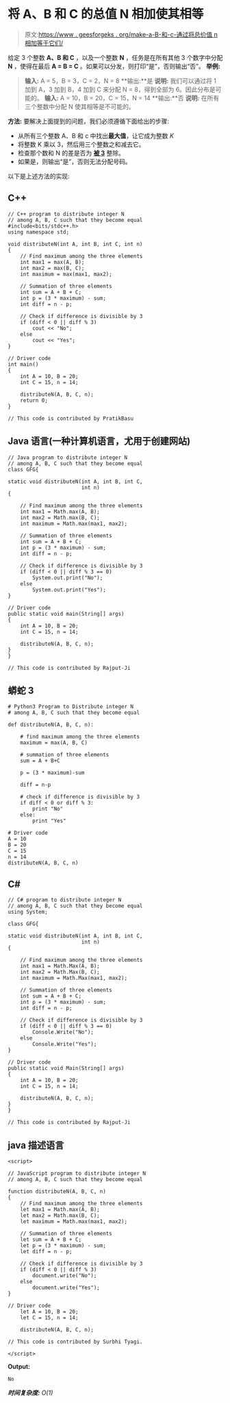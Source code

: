 # 将 A、B 和 C 的总值 N 相加使其相等

> 原文:[https://www . geesforgeks . org/make-a-B-和-c-通过将总价值 n 相加等于它们/](https://www.geeksforgeeks.org/make-a-b-and-c-equal-by-adding-total-value-n-to-them/)

给定 3 个整数 **A、B 和 C** ，以及一个整数 **N** ，任务是在所有其他 3 个数字中分配 **N** ，使得在最后 **A = B = C** 。如果可以分发，则打印“是”，否则输出“否”。
**举例:**

> **输入:** A = 5，B = 3，C = 2，N = 8
> **输出:**是
> **说明:**
> 我们可以通过将 1 加到 A，3 加到 B，4 加到 C 来分配 N = 8，得到全部为 6。因此分布是可能的。
> **输入:** A = 10，B = 20，C = 15，N = 14
> **输出:**否
> **说明:**
> 在所有三个整数中分配 N 使其相等是不可能的。

**方法:**
要解决上面提到的问题，我们必须遵循下面给出的步骤:

*   从所有三个整数 A、B 和 c 中找出**最大值**，让它成为整数 *K*
*   将整数 K 乘以 3，然后用三个整数之和减去它。
*   检查那个数和 N 的差是否为 [**被 3**](https://www.geeksforgeeks.org/check-large-number-divisible-3-not/) 整除。
*   如果是，则输出“是”，否则无法分配号码。

以下是上述方法的实现:

## C++

```
// C++ program to distribute integer N
// among A, B, C such that they become equal
#include<bits/stdc++.h>
using namespace std;

void distributeN(int A, int B, int C, int n)
{
    // Find maximum among the three elements
    int max1 = max(A, B);
    int max2 = max(B, C);
    int maximum = max(max1, max2);

    // Summation of three elements
    int sum = A + B + C;
    int p = (3 * maximum) - sum;
    int diff = n - p;

    // Check if difference is divisible by 3
    if (diff < 0 || diff % 3)
        cout << "No";
    else
        cout << "Yes";
}

// Driver code
int main()
{
    int A = 10, B = 20;
    int C = 15, n = 14;

    distributeN(A, B, C, n);
    return 0;
}

// This code is contributed by PratikBasu
```

## Java 语言(一种计算机语言，尤用于创建网站)

```
// Java program to distribute integer N
// among A, B, C such that they become equal
class GFG{

static void distributeN(int A, int B, int C,
                        int n)
{

    // Find maximum among the three elements
    int max1 = Math.max(A, B);
    int max2 = Math.max(B, C);
    int maximum = Math.max(max1, max2);

    // Summation of three elements
    int sum = A + B + C;
    int p = (3 * maximum) - sum;
    int diff = n - p;

    // Check if difference is divisible by 3
    if (diff < 0 || diff % 3 == 0)
        System.out.print("No");
    else
        System.out.print("Yes");
}

// Driver code
public static void main(String[] args)
{
    int A = 10, B = 20;
    int C = 15, n = 14;

    distributeN(A, B, C, n);
}
}

// This code is contributed by Rajput-Ji
```

## 蟒蛇 3

```
# Python3 Program to Distribute integer N
# among A, B, C such that they become equal

def distributeN(A, B, C, n):

    # find maximum among the three elements
    maximum = max(A, B, C)

    # summation of three elements
    sum = A + B+C

    p = (3 * maximum)-sum

    diff = n-p

    # check if difference is divisible by 3
    if diff < 0 or diff % 3:
        print "No"
    else:
        print "Yes"

# Driver code
A = 10
B = 20
C = 15
n = 14
distributeN(A, B, C, n)
```

## C#

```
// C# program to distribute integer N
// among A, B, C such that they become equal
using System;

class GFG{

static void distributeN(int A, int B, int C,
                        int n)
{

    // Find maximum among the three elements
    int max1 = Math.Max(A, B);
    int max2 = Math.Max(B, C);
    int maximum = Math.Max(max1, max2);

    // Summation of three elements
    int sum = A + B + C;
    int p = (3 * maximum) - sum;
    int diff = n - p;

    // Check if difference is divisible by 3
    if (diff < 0 || diff % 3 == 0)
        Console.Write("No");
    else
        Console.Write("Yes");
}

// Driver code
public static void Main(String[] args)
{
    int A = 10, B = 20;
    int C = 15, n = 14;

    distributeN(A, B, C, n);
}
}

// This code is contributed by Rajput-Ji
```

## java 描述语言

```
<script>

// JavaScript program to distribute integer N
// among A, B, C such that they become equal

function distributeN(A, B, C, n)
{
    // Find maximum among the three elements
    let max1 = Math.max(A, B);
    let max2 = Math.max(B, C);
    let maximum = Math.max(max1, max2);

    // Summation of three elements
    let sum = A + B + C;
    let p = (3 * maximum) - sum;
    let diff = n - p;

    // Check if difference is divisible by 3
    if (diff < 0 || diff % 3)
        document.write("No");
    else
        document.write("Yes");
}

// Driver code
    let A = 10, B = 20;
    let C = 15, n = 14;

    distributeN(A, B, C, n);

// This code is contributed by Surbhi Tyagi.

</script>
```

**Output:** 

```
No
```

***时间复杂度:** O(1)*